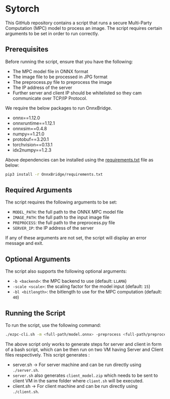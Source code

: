 # Sytorch

This GitHub repository contains a script that runs a secure Multi-Party Computation (MPC) model to process an image. The script requires certain arguments to be set in order to run correctly.

## Prerequisites
Before running the script, ensure that you have the following:
- The MPC model file in ONNX format
- The image file to be processed in JPG format
- The preprocess.py file to preprocess the image
- The IP address of the server
- Further server and client IP should be whitelisted so they cam communicate over TCP/IP Protocol.

We require the below packages to run OnnxBridge.
- onnx==1.12.0
- onnxruntime==1.12.1
- onnxsim==0.4.8
- numpy==1.21.0
- protobuf==3.20.1
- torchvision==0.13.1
- idx2numpy==1.2.3

Above dependencies can be installed using the [requirements.txt](OnnxBridge/requirements.txt) file as below:
```bash
pip3 install -r OnnxBridge/requirements.txt
```

## Required Arguments
The script requires the following arguments to be set:
- `MODEL_PATH`: the full path to the ONNX MPC model file
- `IMAGE_PATH`: the full path to the input image file
- `PREPROCESS`: the full path to the preprocess.py file
- `SERVER_IP`: the IP address of the server

If any of these arguments are not set, the script will display an error message and exit.

## Optional Arguments
The script also supports the following optional arguments:
- `-b <backend>`: the MPC backend to use (default: `LLAMA`)
- `-scale <scale>`: the scaling factor for the model input (default: `15`)
- `-bl <bitlength>`: the bitlength to use for the MPC computation (default: `40`)

## Running the Script
To run the script, use the following command:
```bash
./ezpc-cli.sh -m <full-path/model.onnx> -preprocess <full-path/preprocess_image_file> -s <server-ip> -i <full-path/image>
```
The above script only works to generate steps for server and client in form of a bash script,
 which can be then run on two VM having Server and Client files respectively.
This script generates :
- server.sh -> For server machine and can be run directly using ```./server.sh```.
- ```server.sh``` also generates ```client_model.zip``` which needs to be sent to client VM in the same folder where ```client.sh``` will be executed.
- client.sh -> For client machine and can be run directly using ```./client.sh```.